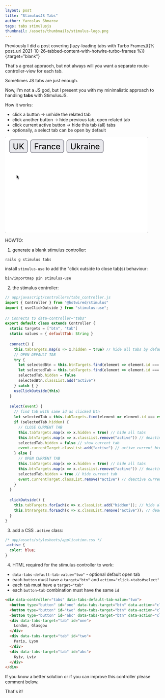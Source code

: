```yaml
---
layout: post
title: "StimulusJS Tabs"
author: Yaroslav Shmarov
tags: tabs stimulusjs
thumbnail: /assets/thumbnails/stimulus-logo.png
---
```


Previously I did a post covering
[lazy-loading tabs with Turbo Frames]({% post_url 2021-10-26-tabbed-content-with-hotwire-turbo-frames %}){:target="blank"}

That's a great appraoch, but not always will you want a separate route-controller-view for each tab.

Sometimes JS tabs are just enough.

Now, I'm not a JS god, but I present you with my minimalistic approach to handling **tabs** with StimulusJS.

How it works:
* click a button -> unhide the related tab
* click another button -> hide previous tab, open related tab
* click current active button -> hide this tab (all) tabs
* optionally, a select tab can be open by default

![stimulus-js-tabs](/assets/images/stimulus-js-tabs.gif)

HOWTO:

1. generate a blank stimulus controller:

```shell
rails g stimulus tabs
```

install `stimulus-use` to add the "click outside to close tab(s) behaviour:

```sh
bin/importmap pin stimulus-use
```

2. the stimulus controller:

```js
// app/javascript/controllers/tabs_controller.js
import { Controller } from "@hotwired/stimulus"
import { useClickOutside } from "stimulus-use";

// Connects to data-controller="tabs"
export default class extends Controller {
  static targets = ["btn", "tab"]
  static values = { defaultTab: String }

  connect() {
    this.tabTargets.map(x => x.hidden = true) // hide all tabs by default
    // OPEN DEFAULT TAB
    try {
      let selectedBtn = this.btnTargets.find(element => element.id === this.defaultTabValue)
      let selectedTab = this.tabTargets.find(element => element.id === this.defaultTabValue)
      selectedTab.hidden = false
      selectedBtn.classList.add("active")
    } catch { }
    useClickOutside(this)
  }

  select(event) {
    // find tab with same id as clicked btn
    let selectedTab = this.tabTargets.find(element => element.id === event.currentTarget.id)
    if (selectedTab.hidden) {
      // CLOSE CURRENT TAB
      this.tabTargets.map(x => x.hidden = true) // hide all tabs
      this.btnTargets.map(x => x.classList.remove("active")) // deactive all btns
      selectedTab.hidden = false // show current tab
      event.currentTarget.classList.add("active") // active current btn
    } else {
      // OPEN CURRENT TAB
      this.tabTargets.map(x => x.hidden = true) // hide all tabs
      this.btnTargets.map(x => x.classList.remove("active")) // deactive all btns
      selectedTab.hidden = true // hide current tab
      event.currentTarget.classList.remove("active") // deactive current btn
    }
  }

  clickOutside() {
    this.tabTargets.forEach(x => x.classList.add("hidden")); // hide all tabs
    this.btnTargets.forEach(x => x.classList.remove("active")); // deactivate all btns
  }
}
```

3. add a CSS `.active` class:

```css
/* app/assets/stylesheets/application.css */
.active {
  color: blue;
}
```

4. HTML required for the stimulus controller to work:

* `data-tabs-default-tab-value="two"` - optional default open tab
* each `button` must have a `target="btn"` and `action="click->tabs#select"`
* each `tab` must have a `target="tab"`
* each `button`-`tab` combination must have the same `id`

```html
<div data-controller="tabs" data-tabs-default-tab-value="two">
  <button type="button" id="one" data-tabs-target="btn" data-action="click->tabs#select">UK</button>
  <button type="button" id="two" data-tabs-target="btn" data-action="click->tabs#select">France</button>
  <button type="button" id="abc" data-tabs-target="btn" data-action="click->tabs#select">Ukraine</button>
  <div data-tabs-target="tab" id="one">
    London, Glasgow
  </div>
  <div data-tabs-target="tab" id="two">
    Paris, Lyon
  </div>
  <div data-tabs-target="tab" id="abc">
    Kyiv, Lviv
  </div>
</div>
```

If you know a better solution or if you can improve this controller please comment below.

That's it!
